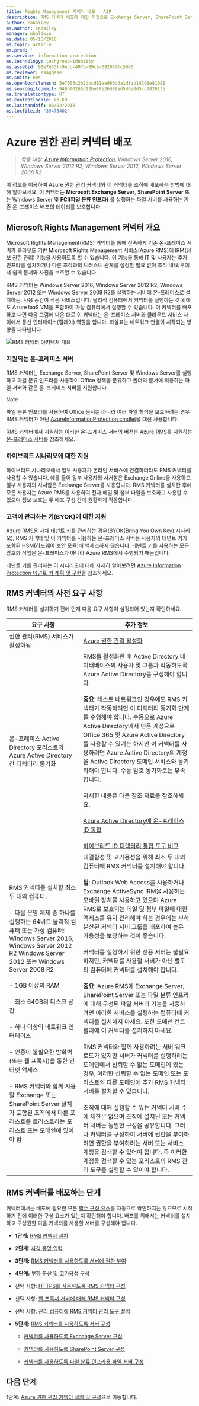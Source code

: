 ```yaml
---
title: Rights Management 커넥터 배포 - AIP
description: RMS 커넥터 배포에 대한 지침으로 Exchange Server, SharePoint Server 또는 Windows Server 및 FCI(파일 분류 인프라)를 사용하는 기존 온-프레미스 배포의 데이터 보호 서비스 기능을 제공합니다.
author: cabailey
ms.author: cabailey
manager: mbaldwin
ms.date: 05/16/2018
ms.topic: article
ms.prod: ''
ms.service: information-protection
ms.technology: techgroup-identity
ms.assetid: 90e7e33f-9ecc-497b-89c5-09205ffc5066
ms.reviewer: esaggese
ms.suite: ems
ms.openlocfilehash: 5e7003c2b2dbcd81ee980dda1dfab14291e81088
ms.sourcegitcommit: 949bf02d5d12bef8e26d89ad5d6a0d5cc7826135
ms.translationtype: HT
ms.contentlocale: ko-KR
ms.lasthandoff: 08/02/2018
ms.locfileid: "39473402"
---
```

# <a name="deploying-the-azure-rights-management-connector"></a>Azure 권한 관리 커넥터 배포

>*적용 대상: [Azure Information Protection](https://azure.microsoft.com/pricing/details/information-protection), Windows Server 2016, Windows Server 2012 R2, Windows Server 2012, Windows Server 2008 R2*

이 정보를 이용하여 Azure 권한 관리 커넥터와 이 커넥터를 조직에 배포하는 방법에 대해 알아보세요. 이 커넥터는 **Microsoft Exchange Server**, **SharePoint Server** 또는 Windows Server 및 **FCI(파일 분류 인프라)** 를 실행하는 파일 서버를 사용하는 기존 온-프레미스 배포의 데이터를 보호합니다.


## <a name="overview-of-the-microsoft-rights-management-connector"></a>Microsoft Rights Management 커넥터 개요
Microsoft Rights Management(RMS) 커넥터를 통해 신속하게 기존 온-프레미스 서버가 클라우드 기반 Microsoft Rights Management 서비스(Azure RMS)에 IRM(정보 권한 관리) 기능을 사용하도록 할 수 있습니다. 이 기능을 통해 IT 및 사용자는 추가 인프라를 설치하거나 다른 조직과의 트러스트 관계를 설정할 필요 없이 조직 내/외부에서 쉽게 문서와 사진을 보호할 수 있습니다. 

RMS 커넥터는 Windows Server 2016, Windows Server 2012 R2, Windows Server 2012 또는 Windows Server 2008 R2를 실행하는 서버에 온-프레미스로 설치하는, 사용 공간이 작은 서비스입니다. 물리적 컴퓨터에서 커넥터를 실행하는 것 외에도 Azure IaaS VM을 포함하여 가상 컴퓨터에서 실행할 수 있습니다. 이 커넥터를 배포하고 나면 다음 그림에 나온 대로 이 커넥터는 온-프레미스 서버와 클라우드 서비스 사이에서 통신 인터페이스(릴레이) 역할을 합니다. 화살표는 네트워크 연결이 시작되는 방향을 나타냅니다.

![RMS 커넥터 아키텍처 개요](../media/RMS_connector.png)


### <a name="on-premises-servers-supported"></a>지원되는 온-프레미스 서버

RMS 커넥터는 Exchange Server, SharePoint Server 및 Windows Server를 실행하고 파일 분류 인프라를 사용하여 Office 정책을 분류하고 폴더의 문서에 적용하는 파일 서버와 같은 온-프레미스 서버를 지원합니다. 

> [!NOTE]
> 파일 분류 인프라를 사용하여 Office 문서뿐 아니라 여러 파일 형식을 보호하려는 경우 RMS 커넥터가 아닌 [AzureInformationProtection cmdlet](/powershell/azureinformationprotection/vlatest/aip)을 대신 사용합니다.

RMS 커넥터에서 지원하는 이러한 온-프레미스 서버의 버전은 [Azure RMS를 지원하는 온-프레미스 서버](../requirements-servers.md)를 참조하세요.


### <a name="support-for-hybrid-scenarios"></a>하이브리드 시나리오에 대한 지원

하이브리드 시나리오에서 일부 사용자가 온라인 서비스에 연결하더라도 RMS 커넥터를 사용할 수 있습니다. 예를 들어 일부 사용자의 사서함은 Exchange Online을 사용하고 일부 사용자의 사서함은 Exchange Server를 사용합니다. RMS 커넥터를 설치한 후에 모든 사용자는 Azure RMS를 사용하여 전자 메일 및 첨부 파일을 보호하고 사용할 수 있으며 정보 보호는 두 배포 구성 간에 원활하게 작동합니다.

### <a name="support-for-customer-managed-keys-byok"></a>고객이 관리하는 키(BYOK)에 대한 지원

Azure RMS용 자체 테넌트 키를 관리하는 경우(BYOK(Bring You Own Key) 시나리오), RMS 커넥터 및 이 커넥터를 사용하는 온-프레미스 서버는 사용자의 테넌트 키가 포함된 HSM(하드웨어 보안 모듈)에 액세스하지 않습니다. 테넌트 키를 사용하는 모든 암호화 작업은 온-프레미스가 아니라 Azure RMS에서 수행되기 때문입니다.

테넌트 키를 관리하는 이 시나리오에 대해 자세히 알아보려면 [Azure Information Protection 테넌트 키 계획 및 구현](../plan-design\plan-implement-tenant-key.md)을 참조하세요.

## <a name="prerequisites-for-the-rms-connector"></a>RMS 커넥터의 사전 요구 사항
RMS 커넥터를 설치하기 전에 먼저 다음 요구 사항이 설정되어 있는지 확인하세요.

|요구 사항|추가 정보|
|---------------|--------------------|
|권한 관리(RMS) 서비스가 활성화됨|[Azure 권한 관리 활성화](activate-service.md)|
|온-프레미스 Active Directory 포리스트와 Azure Active Directory 간 디렉터리 동기화|RMS를 활성화한 후 Active Directory 데이터베이스의 사용자 및 그룹과 작동하도록 Azure Active Directory를 구성해야 합니다.<br /><br />**중요**: 테스트 네트워크인 경우에도 RMS 커넥터가 작동하려면 이 디렉터리 동기화 단계를 수행해야 합니다. 수동으로 Azure Active Directory에서 만든 계정으로 Office 365 및 Azure Active Directory를 사용할 수 있기는 하지만 이 커넥터를 사용하려면 Azure Active Directory의 계정을 Active Directory 도메인 서비스와 동기화해야 합니다. 수동 암호 동기화로는 부족합니다.<br /><br />자세한 내용은 다음 참조 자료를 참조하세요.<br /><br />[Azure Active Directory에 온-프레미스 ID 통합](/active-directory/active-directory-aadconnect)<br /><br />[하이브리드 ID 디렉터리 통합 도구 비교](/active-directory/active-directory-hybrid-identity-design-considerations-tools-comparison)|
|RMS 커넥터를 설치할 최소 두 대의 컴퓨터:<br /><br />- 다음 운영 체제 중 하나를 실행하는 64비트 물리적 컴퓨터 또는 가상 컴퓨터: Windows Server 2016, Windows Server 2012 R2 Windows Server 2012 또는 Windows Server 2008 R2<br /><br />- 1GB 이상의 RAM<br /><br />- 최소 64GB의 디스크 공간<br /><br />- 하나 이상의 네트워크 인터페이스<br /><br />- 인증이 불필요한 방화벽(또는 웹 프록시)을 통한 인터넷 액세스<br /><br />- RMS 커넥터와 함께 사용할 Exchange 또는 SharePoint Server 설치가 포함된 조직에서 다른 포리스트를 트러스트하는 포리스트 또는 도메인에 있어야 함|내결함성 및 고가용성을 위해 최소 두 대의 컴퓨터에 RMS 커넥터를 설치해야 합니다.<br /><br />**팁**: Outlook Web Access를 사용하거나 Exchange ActiveSync IRM을 사용하는 모바일 장치를 사용하고 있으며 Azure RMS로 보호되는 메일 및 첨부 파일에 대한 액세스를 유지 관리해야 하는 경우에는 부하 분산된 커넥터 서버 그룹을 배포하여 높은 가용성을 보장하는 것이 좋습니다.<br /><br />커넥터를 실행하기 위한 전용 서버는 불필요하지만, 커넥터를 사용할 서버가 아닌 별도의 컴퓨터에 커넥터를 설치해야 합니다.<br /><br />**중요**: Azure RMS에 Exchange Server, SharePoint Server 또는 파일 분류 인프라에 대해 구성된 파일 서버의 기능을 사용하려면 이러한 서비스를 실행하는 컴퓨터에 커넥터를 설치하지 마세요. 또한 도메인 컨트롤러에 이 커넥터를 설치하지 마세요.<br /><br />RMS 커넥터와 함께 사용하려는 서버 워크로드가 있지만 서버가 커넥터를 실행하려는 도메인에서 신뢰할 수 없는 도메인에 있는 경우, 이러한 신뢰할 수 없는 도메인 또는 포리스트의 다른 도메인에 추가 RMS 커넥터 서버를 설치할 수 있습니다. <br /><br />조직에 대해 실행할 수 있는 커넥터 서버 수에 제한은 없으며 조직에 설치된 모든 커넥터 서버는 동일한 구성을 공유합니다. 그러나 커넥터를 구성하여 서버에 권한을 부여하려면 권한을 부여하려는 서버 또는 서비스 계정을 검색할 수 있어야 합니다. 즉 이러한 계정을 검색할 수 있는 포리스트의 RMS 관리 도구를 실행할 수 있어야 합니다.|


## <a name="steps-to-deploy-the-rms-connector"></a>RMS 커넥터를 배포하는 단계

커넥터에서는 배포에 필요한 모든 [필수 구성 요소](deploy-rms-connector.md#prerequisites-for-the-rms-connector)를 자동으로 확인하지는 않으므로 시작하기 전에 이러한 구성 요소가 있는지 확인해야 합니다. 배포를 위해서는 커넥터를 설치하고 구성원한 다음 커넥터를 사용할 서버를 구성해야 합니다. 

-   **1단계:** [RMS 커넥터 설치](install-configure-rms-connector.md#installing-the-rms-connector)

-   **2단계:** [자격 증명 입력](install-configure-rms-connector.md#entering-credentials)

-   **3단계:** [RMS 커넥터를 사용하도록 서버에 권한 부여](install-configure-rms-connector.md#authorizing-servers-to-use-the-rms-connector)

-   **4단계:** [부하 분산 및 고가용성 구성](install-configure-rms-connector.md#configuring-load-balancing-and-high-availability)

-   선택 사항: [HTTPS를 사용하도록 RMS 커넥터 구성](install-configure-rms-connector.md#configuring-the-rms-connector-to-use-https)

-   선택 사항: [웹 프록시 서버에 대해 RMS 커넥터 구성](install-configure-rms-connector.md#configuring-the-rms-connector-for-a-web-proxy-server)

-   선택 사항: [관리 컴퓨터에 RMS 커넥터 관리 도구 설치](install-configure-rms-connector.md#installing-the-rms-connector-administration-tool-on-administrative-computers)

-   **5단계:** [RMS 커넥터를 사용하도록 서버 구성](configure-servers-rms-connector.md)

    -   [커넥터를 사용하도록 Exchange Server 구성](configure-servers-rms-connector.md#configuring-an-exchange-server-to-use-the-connector)

    -   [커넥터를 사용하도록 SharePoint Server 구성](configure-servers-rms-connector.md#configuring-a-sharepoint-server-to-use-the-connector)

    -   [커넥터를 사용하도록 파일 분류 인프라용 파일 서버 구성](configure-servers-rms-connector.md#configuring-a-file-server-for-file-classification-infrastructure-to-use-the-connector)


## <a name="next-steps"></a>다음 단계

1단계: [Azure 권한 관리 커넥터 설치 및 구성](install-configure-rms-connector.md)으로 이동합니다.
